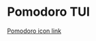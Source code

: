 # Pomodoro TUI


[Pomodoro icon link](https://www.flaticon.com/free-icon/pomodoro-technique_14359179?term=pomodoro&page=1&position=35&origin=search&related_id=14359179)
